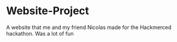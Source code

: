 # Website-Project
A website that me and my friend Nicolas made for the Hackmerced hackathon.
Was a lot of fun
